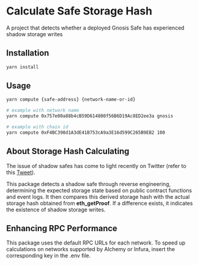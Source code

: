 # Calculate Safe Storage Hash

A project that detects whether a deployed Gnosis Safe has experienced shadow storage writes

## Installation

```bash
yarn install
```

## Usage

```bash
yarn compute {safe-address} {network-name-or-id}

# example with network name
yarn compute 0x757e00a88b4cB59D614800f56B6D19Ac8ED2ee3a gnosis

# example with chain id
yarn compute 0xF4BC398d1A3dE41B753cA9a3E16d599C265B9EB2 100
```

## About Storage Hash Calculating

The issue of shadow safes has come to light recently on Twitter (refer to this [Tweet](https://twitter.com/bkiepuszewski/status/1722287321997779427)).

This package detects a shadow safe through reverse engineering, determining the expected storage state based on public contract functions and event logs. It then compares this derived storage hash with the actual storage hash obtained from **eth_getProof**. If a difference exists, it indicates the existence of shadow storage writes.

## Enhancing RPC Performance

This package uses the default RPC URLs for each network. To speed up calculations on networks supported by Alchemy or Infura, insert the corresponding key in the .env file.
